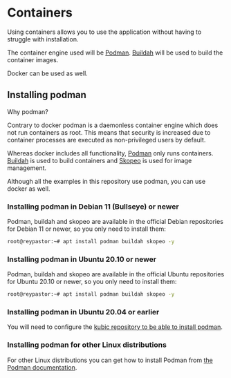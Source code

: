 # Containers

Using containers allows you to use the application without having to struggle with installation.

The container engine used will be [Podman](https://podman.io/). [Buildah](https://buildah.io/) will be used to build the container images.

Docker can be used as well.

## Installing podman

Why podman?

Contrary to docker podman is a daemonless container engine which does not run containers as root. This means that security is increased due to container processes are executed as non-privileged users by default.

Whereas docker includes all functionality, [Podman](https://podman.io/) only runs containers. [Buildah](https://buildah.io/) is used to build containers and [Skopeo](https://github.com/containers/skopeo) is used for image management.

Although all the examples in this repository use podman, you can use docker as well.

### Installing podman in Debian 11 (Bullseye) or newer

Podman, buildah and skopeo are available in the official Debian repositories for Debian 11 or newer, so you only need to install them:

```bash
root@reypastor:~# apt install podman buildah skopeo -y
```

### Installing podman in Ubuntu 20.10 or newer

Podman, buildah and skopeo are available in the official Ubuntu repositories for Ubuntu 20.10 or newer, so you only need to install them:

```bash
root@reypastor:~# apt install podman buildah skopeo -y
```

### Installing podman in Ubuntu 20.04 or earlier

You will need to configure the [kubic repository to be able to install podman](https://phoenixnap.com/kb/install-podman-on-ubuntu).

### Installing podman for other Linux distributions

For other Linux distributions you can get how to install Podman from [the Podman documentation](https://podman.io/getting-started/installation).

